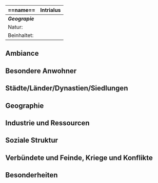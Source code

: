 
| **==name==**    | Intrialus |
| :-------------- | :-------- |
| ***Geograpie*** |           |
| Natur:          |           |
| Beinhaltet:     |           |
## Ambiance
## Besondere Anwohner
## Städte/Länder/Dynastien/Siedlungen
## Geographie

## Industrie und Ressourcen
## Soziale Struktur
## Verbündete und Feinde, Kriege und Konflikte
## Besonderheiten